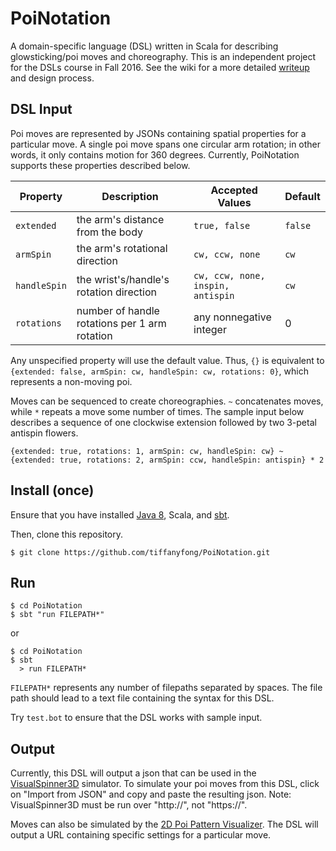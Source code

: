 # PoiNotation

A domain-specific language (DSL) written in Scala for describing glowsticking/poi moves and choreography. This is an independent project for the DSLs course in Fall 2016. See the wiki for a more detailed [writeup](https://github.com/tiffanyfong/PoiNotation/wiki/Final-writeup) and design process.

## DSL Input

Poi moves are represented by JSONs containing spatial properties for a particular move. A single poi move spans one circular arm rotation; in other words, it only contains motion for 360 degrees. Currently, PoiNotation supports these properties described below.

| Property     | Description                                   | Accepted Values                   | Default |
|--------------|-----------------------------------------------|-----------------------------------|---------|
| `extended`   | the arm's distance from the body              | `true, false`                     | `false` |
| `armSpin`    | the arm's rotational direction                | `cw, ccw, none`                   | `cw`    |
| `handleSpin` | the wrist's/handle's rotation direction       | `cw, ccw, none, inspin, antispin` | `cw`    |
| `rotations`  | number of handle rotations per 1 arm rotation | any nonnegative integer           | 0       |

Any unspecified property will use the default value. Thus, `{}` is equivalent to `{extended: false, armSpin: cw, handleSpin: cw, rotations: 0}`, which represents a non-moving poi.

Moves can be sequenced to create choreographies. `~` concatenates moves, while `*` repeats a move some number of times. The sample input below describes a sequence of one clockwise extension followed by two 3-petal antispin flowers.

```
{extended: true, rotations: 1, armSpin: cw, handleSpin: cw} ~
{extended: true, rotations: 2, armSpin: ccw, handleSpin: antispin} * 2
```

## Install (once)

Ensure that you have installed [Java 8](http://www.oracle.com/technetwork/java/javase/downloads/jdk8-downloads-2133151.html), Scala, and [sbt](http://www.scala-sbt.org/download.html).

Then, clone this repository.

```
$ git clone https://github.com/tiffanyfong/PoiNotation.git
```

## Run

```
$ cd PoiNotation
$ sbt "run FILEPATH*"
```

or

```
$ cd PoiNotation
$ sbt
  > run FILEPATH*
```

`FILEPATH*` represents any number of filepaths separated by spaces. The file path should lead to a text file containing the syntax for this DSL.

Try `test.bot` to ensure that the DSL works with sample input.

## Output

Currently, this DSL will output a json that can be used in the [VisualSpinner3D](http://infiniteperplexity.github.io/visual-spinner-3d/composer.html) simulator. To simulate your poi moves from this DSL, click on "Import from JSON" and copy and paste the resulting json. Note: VisualSpinner3D must be run over "http://", not "https://".

Moves can also be simulated by the [2D Poi Pattern Visualizer](https://rfong.github.io/poi/). The DSL will output a URL containing specific settings for a particular move.
